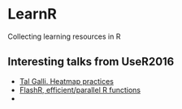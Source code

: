 # LearnR
Collecting learning resources in R


## Interesting talks from UseR2016

* [Tal Galli. Heatmap practices](https://channel9.msdn.com/Events/useR-international-R-User-conference/useR2016/Heatmaps-in-R-Overview-and-best-practices) 
* [FlashR, efficient/parallel R functions](https://channel9.msdn.com/Events/useR-international-R-User-conference/useR2016/FlashR-Enable-Parallel-Scalable-Data-Analysis-in-R)
* 
